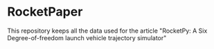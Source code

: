 # RocketPaper
This repository keeps all the data used for the article "RocketPy: A Six Degree-of-freedom launch vehicle trajectory simulator"

